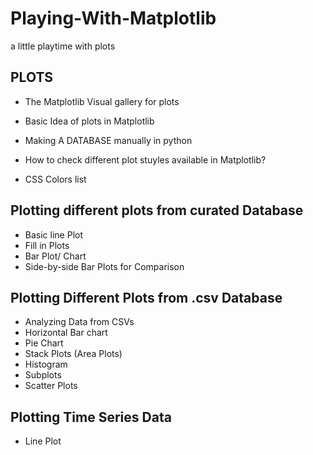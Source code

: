 # Playing-With-Matplotlib
a little playtime with plots

## PLOTS
- The Matplotlib Visual gallery for plots

- Basic Idea of plots in Matplotlib

- Making A DATABASE manually in python

- How to check different plot stuyles available in Matplotlib?

- CSS Colors list

## Plotting different plots from curated Database

- Basic line Plot
- Fill in Plots
- Bar Plot/ Chart
- Side-by-side Bar Plots for Comparison 

## Plotting Different Plots from .csv Database

- Analyzing Data from CSVs
- Horizontal Bar chart
- Pie Chart
- Stack Plots (Area Plots)
- Histogram
- Subplots
- Scatter Plots

## Plotting Time Series Data

- Line Plot
